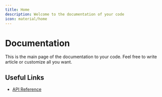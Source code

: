 ```yaml
---
title: Home
description: Welcome to the documentation of your code
icon: material/home
---
```


# Documentation

This is the main page of the documentation to your code.
Feel free to write article or customize all you want.

## Useful Links

- [API Reference](API%20Reference/index.md)
